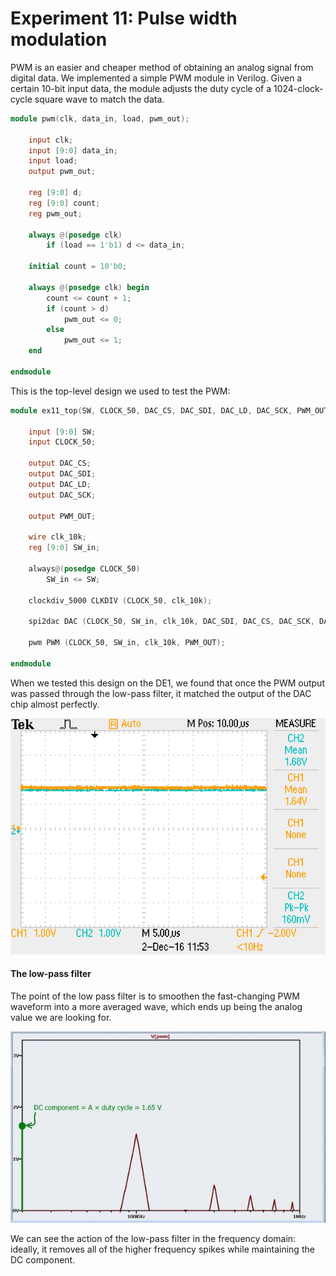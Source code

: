 # Experiment 11: Pulse width modulation

PWM is an easier and cheaper method of obtaining an analog signal from digital data. We implemented a simple PWM module in Verilog. Given a certain 10-bit input data, the module adjusts the duty cycle of a 1024-clock-cycle square wave to match the data.

```verilog
module pwm(clk, data_in, load, pwm_out);
 
	input clk;
	input [9:0] data_in;
	input load;
	output pwm_out;
	
	reg [9:0] d;
	reg [9:0] count;
	reg pwm_out;
	
	always @(posedge clk)
		if (load == 1'b1) d <= data_in;
	
	initial count = 10'b0;
	
	always @(posedge clk) begin
		count <= count + 1;
		if (count > d)
			pwm_out <= 0;
		else
			pwm_out <= 1;
	end
 
endmodule
```

This is the top-level design we used to test the PWM:
```verilog
module ex11_top(SW, CLOCK_50, DAC_CS, DAC_SDI, DAC_LD, DAC_SCK, PWM_OUT);

	input [9:0] SW;
	input CLOCK_50;

	output DAC_CS;
	output DAC_SDI;
	output DAC_LD;
	output DAC_SCK;

	output PWM_OUT;

	wire clk_10k;
	reg [9:0] SW_in;

	always@(posedge CLOCK_50)
		SW_in <= SW;

	clockdiv_5000 CLKDIV (CLOCK_50, clk_10k);

	spi2dac DAC (CLOCK_50, SW_in, clk_10k, DAC_SDI, DAC_CS, DAC_SCK, DAC_LD);

	pwm PWM (CLOCK_50, SW_in, clk_10k, PWM_OUT);

endmodule
```


When we tested this design on the DE1, we found that once the PWM output was passed through the low-pass filter, it matched the output of the DAC chip almost perfectly.

![dac vs pwm](../images/ex11_dac_vs_pwm.jpg)

#### The low-pass filter

The point of the low pass filter is to smoothen the fast-changing PWM waveform into a more averaged wave, which ends up being the analog value we are looking for.

![frequency domain](../images/pwm_fourier.jpg)

We can see the action of the low-pass filter in the frequency domain: ideally, it removes all of the higher frequency spikes while maintaining the DC component.
